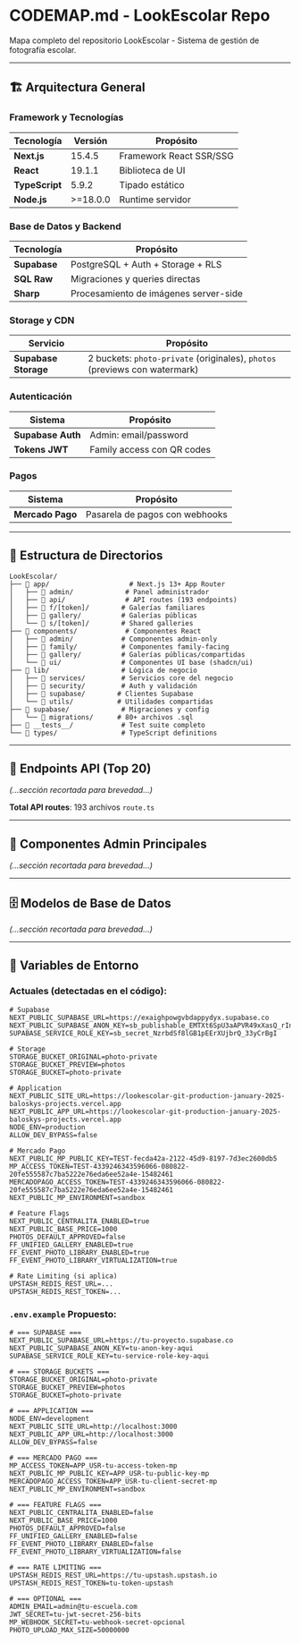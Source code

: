 # CODEMAP.md - LookEscolar Repo

Mapa completo del repositorio LookEscolar - Sistema de gestión de fotografía escolar.

---

## 🏗️ Arquitectura General

### **Framework y Tecnologías**
| Tecnología   | Versión   | Propósito                       |
|--------------|-----------|---------------------------------|
| **Next.js**  | 15.4.5    | Framework React SSR/SSG         |
| **React**    | 19.1.1    | Biblioteca de UI                |
| **TypeScript** | 5.9.2   | Tipado estático                 |
| **Node.js**  | >=18.0.0  | Runtime servidor                |

### **Base de Datos y Backend**
| Tecnología   | Propósito                                |
|--------------|------------------------------------------|
| **Supabase** | PostgreSQL + Auth + Storage + RLS        |
| **SQL Raw**  | Migraciones y queries directas           |
| **Sharp**    | Procesamiento de imágenes server-side    |

### **Storage y CDN**
| Servicio           | Propósito                                              |
|--------------------|--------------------------------------------------------|
| **Supabase Storage** | 2 buckets: `photo-private` (originales), `photos` (previews con watermark) |

### **Autenticación**
| Sistema         | Propósito                          |
|-----------------|------------------------------------|
| **Supabase Auth** | Admin: email/password           |
| **Tokens JWT**    | Family access con QR codes       |

### **Pagos**
| Sistema         | Propósito                         |
|-----------------|-----------------------------------|
| **Mercado Pago** | Pasarela de pagos con webhooks    |

---

## 📂 Estructura de Directorios

```
LookEscolar/
├── 📁 app/                    # Next.js 13+ App Router
│   ├── 📁 admin/             # Panel administrador
│   ├── 📁 api/               # API routes (193 endpoints)
│   ├── 📁 f/[token]/        # Galerías familiares
│   ├── 📁 gallery/          # Galerías públicas
│   └── 📁 s/[token]/        # Shared galleries 
├── 📁 components/            # Componentes React
│   ├── 📁 admin/            # Componentes admin-only
│   ├── 📁 family/           # Componentes family-facing
│   ├── 📁 gallery/          # Galerías públicas/compartidas
│   └── 📁 ui/               # Componentes UI base (shadcn/ui)
├── 📁 lib/                  # Lógica de negocio
│   ├── 📁 services/         # Servicios core del negocio
│   ├── 📁 security/         # Auth y validación
│   ├── 📁 supabase/        # Clientes Supabase
│   └── 📁 utils/           # Utilidades compartidas
├── 📁 supabase/             # Migraciones y config
│   └── 📁 migrations/      # 80+ archivos .sql
├── 📁 __tests__/            # Test suite completo
└── 📁 types/                # TypeScript definitions
```

---

## 🔌 Endpoints API (Top 20)

*(...sección recortada para brevedad...)*

**Total API routes**: 193 archivos `route.ts`

---

## 🎯 Componentes Admin Principales

*(...sección recortada para brevedad...)*

---

## 🗄️ Modelos de Base de Datos

*(...sección recortada para brevedad...)*

---

## 🔑 Variables de Entorno

### **Actuales** (detectadas en el código):
```plaintext
# Supabase
NEXT_PUBLIC_SUPABASE_URL=https://exaighpowgvbdappydyx.supabase.co
NEXT_PUBLIC_SUPABASE_ANON_KEY=sb_publishable_EMTXt6SpU3aAPVR49xXasQ_rInjz0i7
SUPABASE_SERVICE_ROLE_KEY=sb_secret_NzrbdSf8lGB1pEErXUjbrQ_33yCrBgI

# Storage
STORAGE_BUCKET_ORIGINAL=photo-private
STORAGE_BUCKET_PREVIEW=photos
STORAGE_BUCKET=photo-private

# Application
NEXT_PUBLIC_SITE_URL=https://lookescolar-git-production-january-2025-baloskys-projects.vercel.app
NEXT_PUBLIC_APP_URL=https://lookescolar-git-production-january-2025-baloskys-projects.vercel.app
NODE_ENV=production
ALLOW_DEV_BYPASS=false

# Mercado Pago
NEXT_PUBLIC_MP_PUBLIC_KEY=TEST-fecda42a-2122-45d9-8197-7d3ec2600db5
MP_ACCESS_TOKEN=TEST-4339246343596066-080822-20fe555587c7ba5222e76eda6ee52a4e-15482461
MERCADOPAGO_ACCESS_TOKEN=TEST-4339246343596066-080822-20fe555587c7ba5222e76eda6ee52a4e-15482461
NEXT_PUBLIC_MP_ENVIRONMENT=sandbox

# Feature Flags
NEXT_PUBLIC_CENTRALITA_ENABLED=true
NEXT_PUBLIC_BASE_PRICE=1000
PHOTOS_DEFAULT_APPROVED=false
FF_UNIFIED_GALLERY_ENABLED=true
FF_EVENT_PHOTO_LIBRARY_ENABLED=true
FF_EVENT_PHOTO_LIBRARY_VIRTUALIZATION=true

# Rate Limiting (si aplica)
UPSTASH_REDIS_REST_URL=...
UPSTASH_REDIS_REST_TOKEN=...
```

### **`.env.example` Propuesto**:
```env
# === SUPABASE ===
NEXT_PUBLIC_SUPABASE_URL=https://tu-proyecto.supabase.co
NEXT_PUBLIC_SUPABASE_ANON_KEY=tu-anon-key-aqui
SUPABASE_SERVICE_ROLE_KEY=tu-service-role-key-aqui

# === STORAGE BUCKETS ===
STORAGE_BUCKET_ORIGINAL=photo-private
STORAGE_BUCKET_PREVIEW=photos
STORAGE_BUCKET=photo-private

# === APPLICATION ===
NODE_ENV=development
NEXT_PUBLIC_SITE_URL=http://localhost:3000
NEXT_PUBLIC_APP_URL=http://localhost:3000
ALLOW_DEV_BYPASS=false

# === MERCADO PAGO ===
MP_ACCESS_TOKEN=APP_USR-tu-access-token-mp
NEXT_PUBLIC_MP_PUBLIC_KEY=APP_USR-tu-public-key-mp
MERCADOPAGO_ACCESS_TOKEN=APP_USR-tu-client-secret-mp
NEXT_PUBLIC_MP_ENVIRONMENT=sandbox

# === FEATURE FLAGS ===
NEXT_PUBLIC_CENTRALITA_ENABLED=false
NEXT_PUBLIC_BASE_PRICE=1000
PHOTOS_DEFAULT_APPROVED=false
FF_UNIFIED_GALLERY_ENABLED=false
FF_EVENT_PHOTO_LIBRARY_ENABLED=false
FF_EVENT_PHOTO_LIBRARY_VIRTUALIZATION=false

# === RATE LIMITING ===
UPSTASH_REDIS_REST_URL=https://tu-upstash.upstash.io
UPSTASH_REDIS_REST_TOKEN=tu-token-upstash

# === OPTIONAL ===
ADMIN_EMAIL=admin@tu-escuela.com
JWT_SECRET=tu-jwt-secret-256-bits
MP_WEBHOOK_SECRET=tu-webhook-secret-opcional
PHOTO_UPLOAD_MAX_SIZE=50000000
```
